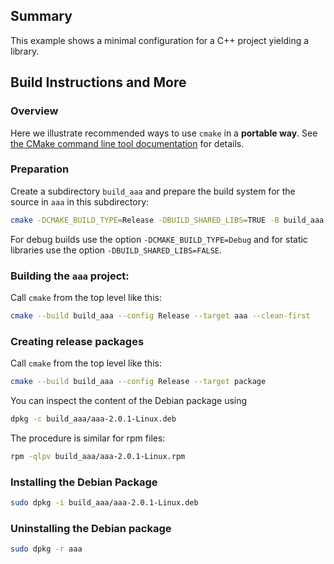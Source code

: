 ## Summary

This example shows a minimal configuration for a C++ project yielding a library. 

## Build Instructions and More

### Overview 

Here we illustrate recommended ways to use `cmake` in a **portable way**. See [the CMake command line tool documentation](https://cmake.org/cmake/help/latest/manual/cmake.1.html) for details. 

### Preparation

Create a subdirectory `build_aaa` and prepare the build system for the source in `aaa` in this subdirectory:

```bash
cmake -DCMAKE_BUILD_TYPE=Release -DBUILD_SHARED_LIBS=TRUE -B build_aaa -S aaa --fresh
```

For debug builds use the option `-DCMAKE_BUILD_TYPE=Debug` and for static libraries use the option `-DBUILD_SHARED_LIBS=FALSE`.


### Building the `aaa` project:

Call `cmake` from the top level like this:

```bash
cmake --build build_aaa --config Release --target aaa --clean-first
```

### Creating release packages

Call `cmake` from the top level like this:

```bash
cmake --build build_aaa --config Release --target package
```

You can inspect the content of the Debian package using  

```bash
dpkg -c build_aaa/aaa-2.0.1-Linux.deb
```

The procedure is similar for rpm files:

```bash
rpm -qlpv build_aaa/aaa-2.0.1-Linux.rpm
```

### Installing the Debian Package

```bash
sudo dpkg -i build_aaa/aaa-2.0.1-Linux.deb
```

### Uninstalling the Debian package

```bash
sudo dpkg -r aaa
```

